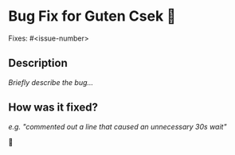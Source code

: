 # Bug Fix for Guten Csek :microbe:

Fixes: #&lt;issue-number&gt;

## Description

_Briefly describe the bug..._

## How was it fixed?

_e.g. "commented out a line that caused an unnecessary 30s wait"_

:fish_cake:
